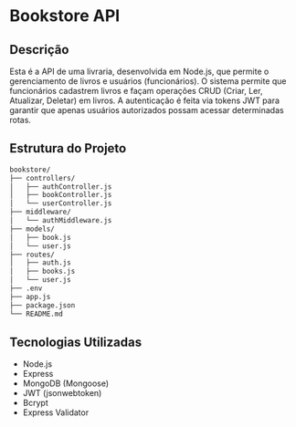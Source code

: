 # Bookstore API

## Descrição

Esta é a API de uma livraria, desenvolvida em Node.js, que permite o gerenciamento de livros e usuários (funcionários). O sistema permite que funcionários cadastrem livros e façam operações CRUD (Criar, Ler, Atualizar, Deletar) em livros. A autenticação é feita via tokens JWT para garantir que apenas usuários autorizados possam acessar determinadas rotas.

## Estrutura do Projeto

```bash
bookstore/
├── controllers/
│   ├── authController.js
│   ├── bookController.js
│   └── userController.js
├── middleware/
│   └── authMiddleware.js
├── models/
│   ├── book.js
│   └── user.js
├── routes/
│   ├── auth.js
│   ├── books.js
│   └── user.js
├── .env
├── app.js
├── package.json
└── README.md
```

## Tecnologias Utilizadas
- Node.js
- Express
- MongoDB (Mongoose)
- JWT (jsonwebtoken)
- Bcrypt
- Express Validator

